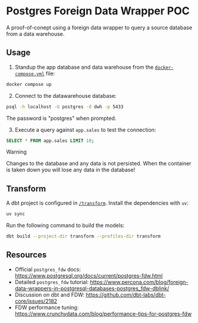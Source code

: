 # Postgres Foreign Data Wrapper POC
A proof-of-conept using a foreign data wrapper to query a source database from a data warehouse.

## Usage
1. Standup the app database and data warehouse from the [`docker-compose.yml`](./docker-compose.yml) file:
```bash
docker compose up
```

2. Connect to the datawarehouse database:
```bash
psql -h localhost -U postgres -d dwh -p 5433
```
The password is "postgres" when prompted.

3. Execute a query against `app.sales` to test the connection:
```SQL
SELECT * FROM app.sales LIMIT 10;
```

> [!WARNING]
> Changes to the database and any data is not persisted.
> When the container is taken down you will lose any data in the database!

## Transform
A dbt project is configured in [`/transform`](./transform).
Install the dependencies with `uv`:
```bash
uv sync
```

Run the following command to build the models:
```bash
dbt build --project-dir transform --profiles-dir transform
```

## Resources
* Official `postgres_fdw` docs: https://www.postgresql.org/docs/current/postgres-fdw.html
* Detailed `postgres_fdw` tutorial: https://www.percona.com/blog/foreign-data-wrappers-in-postgresql-databases-postgres_fdw-dblink/
* Discussion on dbt and FDW: https://github.com/dbt-labs/dbt-core/issues/2182
* FDW performance tuning: https://www.crunchydata.com/blog/performance-tips-for-postgres-fdw

